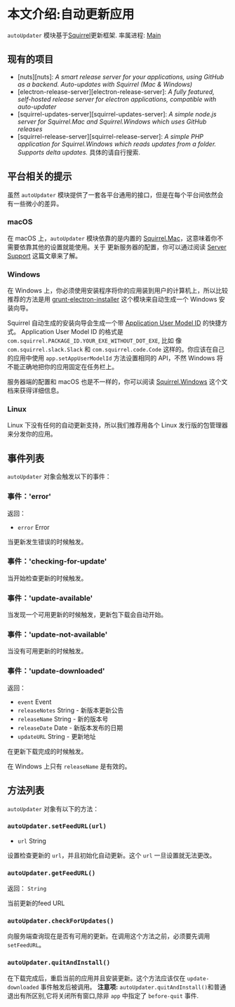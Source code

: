 # 本文介绍:自动更新应用
`autoUpdater` 模块基于[Squirrel](https://github.com/Squirrel)更新框架.
率属进程: [Main](../glossary.md#main-process)

## 现有的项目
- [nuts][nuts]: *A smart release server for your applications, using GitHub as a backend. Auto-updates with Squirrel (Mac & Windows)*
- [electron-release-server][electron-release-server]: *A fully featured,
  self-hosted release server for electron applications, compatible with
  auto-updater*
- [squirrel-updates-server][squirrel-updates-server]: *A simple node.js server
  for Squirrel.Mac and Squirrel.Windows which uses GitHub releases*
- [squirrel-release-server][squirrel-release-server]: *A simple PHP application for Squirrel.Windows which reads updates from a folder. Supports delta updates.*
具体的请自行搜索.

## 平台相关的提示

虽然 `autoUpdater` 模块提供了一套各平台通用的接口，但是在每个平台间依然会有一些微小的差异。

### macOS

在 macOS 上，`autoUpdater` 模块依靠的是内置的 [Squirrel.Mac][squirrel-mac]，这意味着你不需要依靠其他的设置就能使用。关于
更新服务器的配置，你可以通过阅读 [Server Support][server-support] 这篇文章来了解。

### Windows

在 Windows 上，你必须使用安装程序将你的应用装到用户的计算机上，所以比较推荐的方法是用 [grunt-electron-installer][installer] 这个模块来自动生成一个 Windows 安装向导。

Squirrel 自动生成的安装向导会生成一个带 [Application User Model ID][app-user-model-id] 的快捷方式。
Application User Model ID 的格式是 `com.squirrel.PACKAGE_ID.YOUR_EXE_WITHOUT_DOT_EXE`, 比如
像 `com.squirrel.slack.Slack` 和 `com.squirrel.code.Code` 这样的。你应该在自己的应用中使用 `app.setAppUserModelId` 方法设置相同的 API，不然 Windows 将不能正确地把你的应用固定在任务栏上。

服务器端的配置和 macOS 也是不一样的，你可以阅读 [Squirrel.Windows][squirrel-windows] 这个文档来获得详细信息。

### Linux

Linux 下没有任何的自动更新支持，所以我们推荐用各个 Linux 发行版的包管理器来分发你的应用。

## 事件列表

`autoUpdater` 对象会触发以下的事件：

### 事件：'error'

返回：

* `error` Error

当更新发生错误的时候触发。

### 事件：'checking-for-update'

当开始检查更新的时候触发。

### 事件：'update-available'

当发现一个可用更新的时候触发，更新包下载会自动开始。

### 事件：'update-not-available'

当没有可用更新的时候触发。

### 事件：'update-downloaded'

返回：

* `event` Event
* `releaseNotes` String - 新版本更新公告
* `releaseName` String - 新的版本号
* `releaseDate` Date - 新版本发布的日期
* `updateURL` String - 更新地址

在更新下载完成的时候触发。

在 Windows 上只有 `releaseName` 是有效的。

## 方法列表

`autoUpdater` 对象有以下的方法：

### `autoUpdater.setFeedURL(url)`

* `url` String

设置检查更新的 `url`，并且初始化自动更新。这个 `url` 一旦设置就无法更改。
### `autoUpdater.getFeedURL()`
返回：
 `String` 
 
当前更新的feed URL
### `autoUpdater.checkForUpdates()`

向服务端查询现在是否有可用的更新。在调用这个方法之前，必须要先调用 `setFeedURL`。

### `autoUpdater.quitAndInstall()`

在下载完成后，重启当前的应用并且安装更新。这个方法应该仅在 `update-downloaded` 事件触发后被调用。
**注意项:** `autoUpdater.quitAndInstall()`和普通退出有所区别,它将关闭所有窗口,除非 `app` 中指定了 `before-quit` 事件.

[squirrel-mac]: https://github.com/Squirrel/Squirrel.Mac
[server-support]: https://github.com/Squirrel/Squirrel.Mac#server-support
[squirrel-windows]: https://github.com/Squirrel/Squirrel.Windows
[installer]: https://github.com/atom/grunt-electron-installer
[app-user-model-id]: https://msdn.microsoft.com/en-us/library/windows/desktop/dd378459(v=vs.85).aspx
